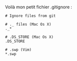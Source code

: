 Voilà mon petit fichier .gitignore :

    # Ignore files from git

    # ._ files (Mac Os X)
    ._*

    # .DS_STORE (Mac Os X)
    .DS_STORE

    # .swp (Vim)
    *.swp
